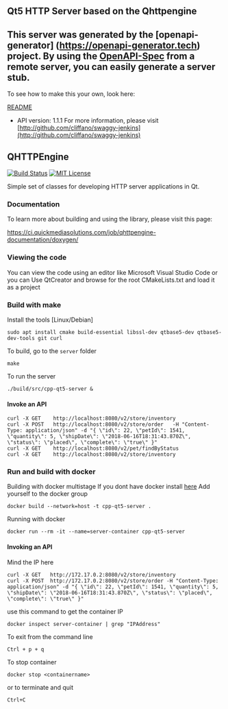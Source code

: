 ## Qt5 HTTP Server based on the Qhttpengine
This server was generated by the [openapi-generator]
(https://openapi-generator.tech) project.
By using the [OpenAPI-Spec](https://github.com/OAI/OpenAPI-Specification) from a remote server, you can easily generate a server stub.  
-

To see how to make this your own, look here:

[README]((https://openapi-generator.tech))

- API version: 1.1.1
For more information, please visit [http://github.com/cliffano/swaggy-jenkins](http://github.com/cliffano/swaggy-jenkins)

## QHTTPEngine

[![Build Status](https://travis-ci.org/nitroshare/qhttpengine.svg?branch=master)](https://travis-ci.org/nitroshare/qhttpengine)
[![MIT License](http://img.shields.io/badge/license-MIT-blue.svg?style=flat)](http://opensource.org/licenses/MIT)

Simple set of classes for developing HTTP server applications in Qt.

### Documentation

To learn more about building and using the library, please visit this page:

https://ci.quickmediasolutions.com/job/qhttpengine-documentation/doxygen/


### Viewing the code
You can view the code using an editor like Microsoft Visual Studio Code or you can 
Use QtCreator and browse for the root CMakeLists.txt and load it as a project

### Build with make
Install the tools [Linux/Debian]
```
sudo apt install cmake build-essential libssl-dev qtbase5-dev qtbase5-dev-tools git curl
```

To build, go to the `server` folder
```
make 
```

To run the server
```
./build/src/cpp-qt5-server &
```
#### Invoke an API
```
curl -X GET    http://localhost:8080/v2/store/inventory
curl -X POST   http://localhost:8080/v2/store/order   -H "Content-Type: application/json" -d "{ \"id\": 22, \"petId\": 1541, \"quantity\": 5, \"shipDate\": \"2018-06-16T18:31:43.870Z\", \"status\": \"placed\", \"complete\": \"true\" }"
curl -X GET    http://localhost:8080/v2/pet/findByStatus
curl -X GET    http://localhost:8080/v2/store/inventory
```

### Run and build with docker
Building with docker multistage
If you dont have docker install [here](https://docs.docker.com/install)
Add yourself to the docker group

```
docker build --network=host -t cpp-qt5-server .
```
Running with docker 
```
docker run --rm -it --name=server-container cpp-qt5-server 
```

#### Invoking an API
Mind the IP here
```
curl -X GET   http://172.17.0.2:8080/v2/store/inventory
curl -X POST  http://172.17.0.2:8080/v2/store/order -H "Content-Type: application/json" -d "{ \"id\": 22, \"petId\": 1541, \"quantity\": 5, \"shipDate\": \"2018-06-16T18:31:43.870Z\", \"status\": \"placed\", \"complete\": \"true\" }"
```

use this command to get the container IP
```
docker inspect server-container | grep "IPAddress"
```
To exit from the command line 
```
Ctrl + p + q
```
To stop container
```
docker stop <containername>
```
or to terminate and quit
```
Ctrl+C
```
